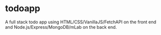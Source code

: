 # todoapp
A full stack todo app using HTML/CSS/VanillaJS/FetchAPI on the front end and Node.js/Express/MongoDB/mLab on the back end.
